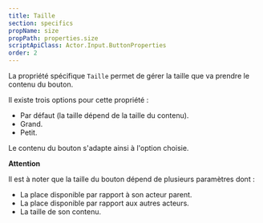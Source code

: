```yaml
---
title: Taille
section: specifics
propName: size
propPath: properties.size
scriptApiClass: Actor.Input.ButtonProperties
order: 2
---
```

La propriété spécifique `Taille` permet de gérer la taille que va prendre le contenu du bouton.

Il existe trois options pour cette propriété :

- Par défaut (la taille dépend de la taille du contenu).
- Grand.
- Petit.

Le contenu du bouton s'adapte ainsi à l'option choisie.

**Attention**

Il est à noter que la taille du bouton dépend de plusieurs paramètres dont :
- La place disponible par rapport à son acteur parent.
- La place disponible par rapport aux autres acteurs.
- La taille de son contenu.
